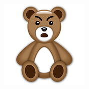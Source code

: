 ![Image of Example1](https://raw.githubusercontent.com/JustOneMoreBlock/TeddyBear/master/256x256/angry-face.png)
